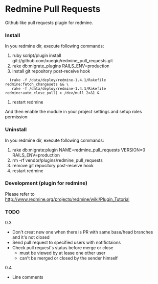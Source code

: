 Redmine Pull Requests
=====================

Github like pull requests plugin for redmine.

### Install

In you redmine dir, execute following commands:

1. ruby script/plugin install git://github.com/xueqiu/redmine_pull_requests.git
1. rake db:migrate_plugins RAILS_ENV=production
1. install git repository post-receive hook
```
  (rake -f /data/deploy/redmine-1.4.1/Rakefile redmine:fetch_changesets && \ 
   rake -f /data/deploy/redmine-1.4.1/Rakefile redmine:auto_close_pull) > /dev/null 2>&1 &
```
1. restart redmine

And then enable the module in your project settings and setup roles permission

### Uninstall

In you redmine dir, execute following commands:

1. rake db:migrate:plugin NAME=redmine_pull_requests VERSION=0 RAILS_ENV=production
1. rm -rf vendor/plugins/redmine_pull_requests
1. remove git repository post-receive hook
1. restart redmine

### Development (plugin for redmine)

Please refer to http://www.redmine.org/projects/redmine/wiki/Plugin_Tutorial

### TODO

0.3
* Don't creat new one when there is PR with same base/head branches and it's not closed
* Send pull request to specified users with notifictaions
* Check pull request's status before merge or close
  * must be viewed by at lease one other user
  * can't be merged or closed by the sender himself

0.4
* Line comments